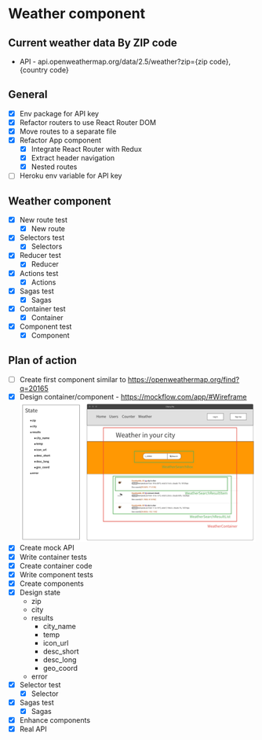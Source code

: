 # Weather component
## Current weather data By ZIP code

- API - api.openweathermap.org/data/2.5/weather?zip={zip code},{country code}

## General
- [x] Env package for API key
- [x] Refactor routers to use React Router DOM
- [x] Move routes to a separate file
- [x] Refactor App component
  - [x] Integrate React Router with Redux
  - [x] Extract header navigation
  - [x] Nested routes
- [ ] Heroku env variable for API key

## Weather component
- [x] New route test
  - [x] New route
- [x] Selectors test
  - [x] Selectors
- [x] Reducer test
  - [x] Reducer
- [x] Actions test
  - [x] Actions
- [x] Sagas test
  - [x] Sagas
- [x] Container test
  - [x] Container
- [x] Component test
  - [x] Component

## Plan of action
- [ ] Create first component similar to https://openweathermap.org/find?q=20165
- [x] Design container/component - https://mockflow.com/app/#Wireframe
![alt text](./images/weather-comp-mockup.jpg "Weather component mockup")
- [x] Create mock API
- [x] Write container tests
- [x] Create container code
- [x] Write component tests
- [x] Create components
- [x] Design state
  - zip
  - city
  - results
    - city_name
    - temp
    - icon_url
    - desc_short
    - desc_long
    - geo_coord
  - error
- [x] Selector test
  - [x] Selector
- [x] Sagas test
  - [x] Sagas
- [x] Enhance components
- [x] Real API
